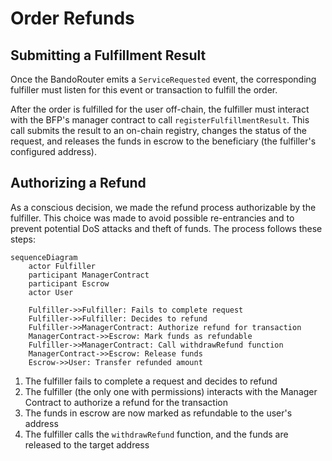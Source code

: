# Order Refunds

## Submitting a Fulfillment Result

Once the BandoRouter emits a `ServiceRequested` event, the corresponding fulfiller must listen for this event or transaction to fulfill the order.

After the order is fulfilled for the user off-chain, the fulfiller must interact with the BFP's manager contract to call `registerFulfillmentResult`. This call submits the result to an on-chain registry, changes the status of the request, and releases the funds in escrow to the beneficiary (the fulfiller's configured address).

## Authorizing a Refund

As a conscious decision, we made the refund process authorizable by the fulfiller. This choice was made to avoid possible re-entrancies and to prevent potential DoS attacks and theft of funds. The process follows these steps:

```mermaid
sequenceDiagram
    actor Fulfiller
    participant ManagerContract
    participant Escrow
    actor User

    Fulfiller->>Fulfiller: Fails to complete request
    Fulfiller->>Fulfiller: Decides to refund
    Fulfiller->>ManagerContract: Authorize refund for transaction
    ManagerContract->>Escrow: Mark funds as refundable
    Fulfiller->>ManagerContract: Call withdrawRefund function
    ManagerContract->>Escrow: Release funds
    Escrow->>User: Transfer refunded amount
```

1. The fulfiller fails to complete a request and decides to refund
2. The fulfiller (the only one with permissions) interacts with the Manager Contract to authorize a refund for the transaction
3. The funds in escrow are now marked as refundable to the user's address
4. The fulfiller calls the `withdrawRefund` function, and the funds are released to the target address
